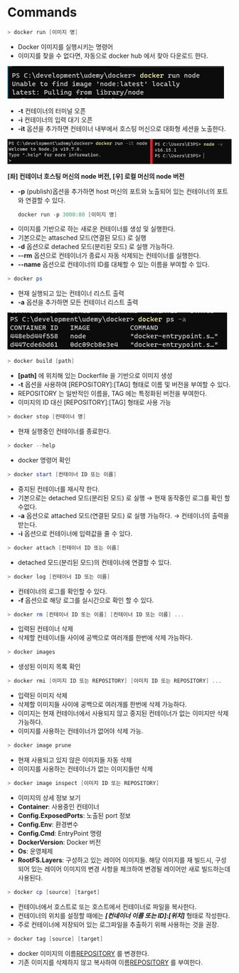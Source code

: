 # Commands

```powershell
> docker run [이미지 명]
```

- Docker 이미지를 실행시키는 명령어
- 이미지를 찾을 수 없다면, 자동으로 docker hub 에서 찾아 다운로드 한다.

![Untitled](Commands%20ced7e063b296408d9d66b67e2a842306/Untitled.png)

- **-t** 컨테이너의 터미널 오픈
- **-i** 컨테이너의 입력 대기 오픈
- **-it** 옵션을 추가하면 컨테이너 내부에서 호스팅 머신으로 대화형 세션을 노출한다.

![**[좌] 컨테이너 호스팅 머신의 node 버전, [우] 로컬 머신의 node 버전**](Commands%20ced7e063b296408d9d66b67e2a842306/Untitled%201.png)

**[좌] 컨테이너 호스팅 머신의 node 버전, [우] 로컬 머신의 node 버전**

- **-p** (publish)옵션을 추가하면 host 머신의 포트와 노출되어 있는 컨테이너의 포트와 연결할 수 있다.
  ```powershell
  docker run -p 3000:80 [이미지 명]
  ```
- 이미지를 기반으로 하는 새로운 컨테이너를 생성 및 실행한다.
- 기본으로는 attasched 모드(연결된 모드) 로 실행
- **-d** 옵션으로 detached 모드(분리된 모드) 로 실행 가능하다.
- **--rm** 옵션으로 컨테이너가 종료시 자동 삭제되는 컨테이너를 실행한다.
- **--name** 옵션으로 컨테이너의 ID를 대체할 수 있는 이름을 부여할 수 있다.

```powershell
> docker ps
```

- 현재 실행되고 있는 컨테이너 리스트 출력
- **-a** 옵션을 추가하면 모든 컨테이너 리스트 출력

![Untitled](Commands%20ced7e063b296408d9d66b67e2a842306/Untitled%202.png)

```powershell
> docker build [path]
```

- **[path]** 에 위치해 있는 Dockerfile 을 기반으로 이미지 생성
- **-t** 옵션을 사용하여 [REPOSITORY]:[TAG] 형태로 이름 및 버전을 부여할 수 있다.
- REPOSITORY 는 일반적인 이름을, TAG 에는 특정화된 버전을 부여한다.
- 이미지의 ID 대신 [REPOSITORY]:[TAG] 형태로 사용 가능

```powershell
> docker stop [컨테이너 명]
```

- 현재 실행중인 컨테이너를 종료한다.

```powershell
> docker --help
```

- docker 명령어 확인

```powershell
> docker start [컨테이너 ID 또는 이름]
```

- 중지된 컨테이너를 재시작 한다.
- 기본으로는 detached 모드(분리된 모드) 로 실행 → 현재 동작중인 로그를 확인 할 수없다.
- **-a** 옵션으로 attached 모드(연결된 모드) 로 실행 가능하다. → 컨테이너의 출력을 받는다.
- **-i** 옵션으로 컨테이너에 입력값을 줄 수 있다.

```powershell
> docker attach [컨테이너 ID 또는 이름]
```

- detached 모드(분리된 모드)의 컨테이너에 연결할 수 있다.

```powershell
> docker log [컨테이너 ID 또는 이름]
```

- 컨테이너의 로그를 확인할 수 있다.
- **-f** 옵션으로 해당 로그를 실시간으로 확인 할 수 있다.

```powershell
> docker rm [컨테이너 ID 또는 이름] [컨테이너 ID 또는 이름] ...
```

- 입력된 컨테이너 삭제
- 삭제할 컨테이너들 사이에 공백으로 여러개를 한번에 삭제 가능하다.

```powershell
> docker images
```

- 생성된 이미지 목록 확인

```powershell
> docker rmi [이미지 ID 또는 REPOSITORY] [이미지 ID 또는 REPOSITORY] ...
```

- 입력된 이미지 삭제
- 삭제할 이미지들 사이에 공백으로 여러개를 한번에 삭제 가능하다.
- 이미지는 현재 컨테이너에서 사용되지 않고 중지된 컨테이너가 없는 이미지만 삭제 가능하다.
- 이미지를 사용하는 컨테이너가 없어야 삭제 가능.

```powershell
> docker image prune
```

- 현재 사용되고 있지 않은 이미지들 자동 삭제
- 이미지를 사용하는 컨테이너가 없는 이미지들만 삭제

```powershell
> docker image inspect [이미지 ID 또는 REPOSITORY]
```

- 이미지의 상세 정보 보기
- **Container**: 사용중인 컨테이너
- **Config.ExposedPorts**: 노출된 port 정보
- **Config.Env**: 환경변수
- **Config.Cmd**: EntryPoint 명령
- **DockerVersion**: Docker 버전
- **Os**: 운영체제
- **RootFS.Layers**: 구성하고 있는 레이어 이미지들. 해당 이미지를 재 빌드시, 구성되어 있는 레이어 이미지의 변경 사항을 체크하여 변경될 레이어만 새로 빌드하는데 사용된다.

```powershell
> docker cp [source] [target]
```

- 컨테이너에서 호스트로 또는 호스트에서 컨테이너로 파일을 복사한다.
- 컨테이너의 위치를 설정할 때에는 **_[컨네이너 이름 또는 ID]:[위치]_** 형태로 작성한다.
- 주로 컨테이너에 저장되어 있는 로그파일을 추출하기 위해 사용하는 것을 권장.

```powershell
> docker tag [source] [target]
```

- docker 이미지의 이름[REPOSITORY](:태그[TAG]) 를 변경한다.
- 기존 이미지를 삭제하지 않고 복사하여 이름[REPOSITORY](:태그[TAG]) 를 부여한다.
